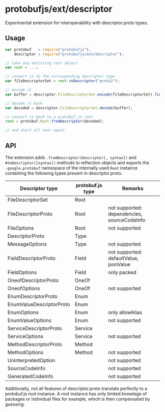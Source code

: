 protobufjs/ext/descriptor
=========================

Experimental extension for interoperability with descriptor.proto types.

Usage
-----

```js
var protobuf   = require("protobufjs"),
    descriptor = require("protobufjs/ext/descriptor");

// take any extisting root object
var root = ...;

// convert it to the corresponding descriptor type
var fileDescriptorSet = root.toDescriptor("proto2");

// encode it
var buffer = descriptor.FileDescriptorSet.encode(fileDescriptorSet).finish();

// decode it back
var decoded = descriptor.FileDescriptorSet.decode(buffer);

// convert it back to a protobuf.js root
root = protobuf.Root.fromDescriptor(decoded);

// and start all over again
```

API
---

The extension adds `.fromDescriptor(descriptor[, syntax])` and `#toDescriptor([syntax])` methods to reflection objects and exports the `.google.protobuf` namespace of the internally used `Root` instance containing the following types present in descriptor.proto.

| Descriptor type          | protobuf.js type | Remarks
|--------------------------|------------------|---------
| FileDescriptorSet        | Root             |
| FileDescriptorProto      | Root             | not supported: dependencies, sourceCodeInfo
| FileOptions              | Root             | not supported
| DescriptorProto          | Type             |
| MessageOptions           | Type             | not supported
| FieldDescriptorProto     | Field            | not supported: defaultValue, jsonValue
| FieldOptions             | Field            | only packed
| OneofDescriptorProto     | OneOf            |
| OneofOptions             | OneOf            | not supported
| EnumDescriptorProto      | Enum             |
| EnumValueDescriptorProto | Enum             |
| EnumOptions              | Enum             | only allowAlias
| EnumValueOptions         | Enum             | not supported
| ServiceDescriptorProto   | Service          |
| ServiceOptions           | Service          | not supported
| MethodDescriptorProto    | Method           |
| MethodOptions            | Method           | not supported
| UninterpretedOption      |                  | not supported
| SourceCodeInfo           |                  | not supported
| GeneratedCodeInfo        |                  | not supported

Additionally, not all features of descriptor.proto translate perfectly to a protobuf.js root instance. A root instance has only limited knowlege of packages or individual files for example, which is then compensated by guessing.
